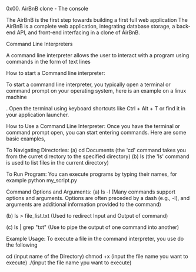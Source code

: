 0x00. AirBnB clone - The console

The AirBnB is the first step towards building a first full web application The AirBnB is a complete web application, integrating database storage, a back-end API, and front-end interfacing in a clone of AirBnB.

Command Line Interpreters

A command line interpreter allows the user to interact with a program using commands in the form of text lines

How to start a Command line interpreter:

To start a command line interpreter, you typically open a terminal or command prompt on your operating system, here is an example on a linux machine

. Open the terminal using keyboard shortcuts like Ctrl + Alt + T or find it in your application launcher.

How to Use a Command Line Interpreter: Once you have the terminal or command prompt open, you can start entering commands. Here are some basic examples,

To Navigating Directories: (a) cd Documents (the 'cd' command takes you from the curret directory to the specified directory) (b) ls (the 'ls' command is used to list files in the current directory)

To Run Program: You can execute programs by typing their names, for example python my_script.py

Command Options and Arguments: (a) ls -l (Many commands support options and arguments. Options are often preceded by a dash (e.g., -l), and arguments are additional information provided to the command)

(b) ls > file_list.txt (Used to redirect Input and Output of command)

(c) ls | grep "txt" (Use to pipe the output of one command into another)

Example Usage: To execute a file in the command interpreter, you use do the following

cd (input name of the Directory) chmod +x (input the file name you want to execute) ./(input the file name ypu want to execute)
